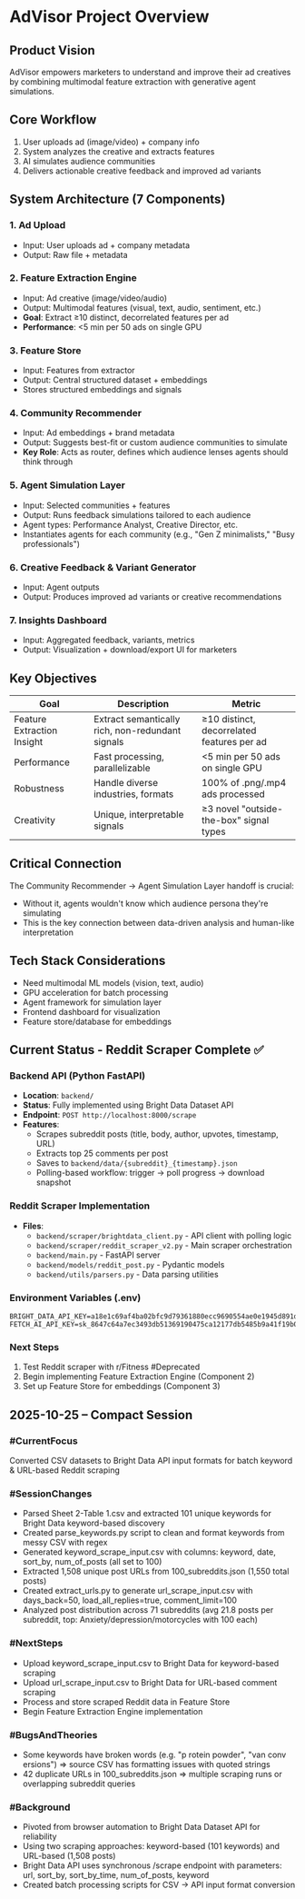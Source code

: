 # AdVisor Project Overview

## Product Vision
AdVisor empowers marketers to understand and improve their ad creatives by combining multimodal feature extraction with generative agent simulations.

## Core Workflow
1. User uploads ad (image/video) + company info
2. System analyzes the creative and extracts features
3. AI simulates audience communities
4. Delivers actionable creative feedback and improved ad variants

## System Architecture (7 Components)

### 1. Ad Upload
- Input: User uploads ad + company metadata
- Output: Raw file + metadata

### 2. Feature Extraction Engine
- Input: Ad creative (image/video/audio)
- Output: Multimodal features (visual, text, audio, sentiment, etc.)
- **Goal**: Extract ≥10 distinct, decorrelated features per ad
- **Performance**: <5 min per 50 ads on single GPU

### 3. Feature Store
- Input: Features from extractor
- Output: Central structured dataset + embeddings
- Stores structured embeddings and signals

### 4. Community Recommender
- Input: Ad embeddings + brand metadata
- Output: Suggests best-fit or custom audience communities to simulate
- **Key Role**: Acts as router, defines which audience lenses agents should think through

### 5. Agent Simulation Layer
- Input: Selected communities + features
- Output: Runs feedback simulations tailored to each audience
- Agent types: Performance Analyst, Creative Director, etc.
- Instantiates agents for each community (e.g., "Gen Z minimalists," "Busy professionals")

### 6. Creative Feedback & Variant Generator
- Input: Agent outputs
- Output: Produces improved ad variants or creative recommendations

### 7. Insights Dashboard
- Input: Aggregated feedback, variants, metrics
- Output: Visualization + download/export UI for marketers

## Key Objectives

| Goal | Description | Metric |
|------|-------------|--------|
| Feature Extraction Insight | Extract semantically rich, non-redundant signals | ≥10 distinct, decorrelated features per ad |
| Performance | Fast processing, parallelizable | <5 min per 50 ads on single GPU |
| Robustness | Handle diverse industries, formats | 100% of .png/.mp4 ads processed |
| Creativity | Unique, interpretable signals | ≥3 novel "outside-the-box" signal types |

## Critical Connection
The Community Recommender → Agent Simulation Layer handoff is crucial:
- Without it, agents wouldn't know which audience persona they're simulating
- This is the key connection between data-driven analysis and human-like interpretation

## Tech Stack Considerations
- Need multimodal ML models (vision, text, audio)
- GPU acceleration for batch processing
- Agent framework for simulation layer
- Frontend dashboard for visualization
- Feature store/database for embeddings

## Current Status - Reddit Scraper Complete ✅

### Backend API (Python FastAPI)
- **Location**: `backend/`
- **Status**: Fully implemented using Bright Data Dataset API
- **Endpoint**: `POST http://localhost:8000/scrape`
- **Features**:
  - Scrapes subreddit posts (title, body, author, upvotes, timestamp, URL)
  - Extracts top 25 comments per post
  - Saves to `backend/data/{subreddit}_{timestamp}.json`
  - Polling-based workflow: trigger → poll progress → download snapshot

### Reddit Scraper Implementation
- **Files**:
  - `backend/scraper/brightdata_client.py` - API client with polling logic
  - `backend/scraper/reddit_scraper_v2.py` - Main scraper orchestration
  - `backend/main.py` - FastAPI server
  - `backend/models/reddit_post.py` - Pydantic models
  - `backend/utils/parsers.py` - Data parsing utilities

### Environment Variables (.env)
```
BRIGHT_DATA_API_KEY=a18e1c69af4ba02bfc9d79361880ecc9690554ae0e1945d891d48f2ebc44313b
FETCH_AI_API_KEY=sk_8647c64a7ec3493db51369190475ca12177db5485b9a41f19b0d3256dd5e4366
```

### Next Steps
1. Test Reddit scraper with r/Fitness #Deprecated
2. Begin implementing Feature Extraction Engine (Component 2)
3. Set up Feature Store for embeddings (Component 3)

## 2025-10-25 – Compact Session

### #CurrentFocus
Converted CSV datasets to Bright Data API input formats for batch keyword & URL-based Reddit scraping

### #SessionChanges
- Parsed Sheet 2-Table 1.csv and extracted 101 unique keywords for Bright Data keyword-based discovery
- Created parse_keywords.py script to clean and format keywords from messy CSV with regex
- Generated keyword_scrape_input.csv with columns: keyword, date, sort_by, num_of_posts (all set to 100)
- Extracted 1,508 unique post URLs from 100_subreddits.json (1,550 total posts)
- Created extract_urls.py to generate url_scrape_input.csv with days_back=50, load_all_replies=true, comment_limit=100
- Analyzed post distribution across 71 subreddits (avg 21.8 posts per subreddit, top: Anxiety/depression/motorcycles with 100 each)

### #NextSteps
- Upload keyword_scrape_input.csv to Bright Data for keyword-based scraping
- Upload url_scrape_input.csv to Bright Data for URL-based comment scraping
- Process and store scraped Reddit data in Feature Store
- Begin Feature Extraction Engine implementation

### #BugsAndTheories
- Some keywords have broken words (e.g. "p rotein powder", "van conv ersions") ⇒ source CSV has formatting issues with quoted strings
- 42 duplicate URLs in 100_subreddits.json ⇒ multiple scraping runs or overlapping subreddit queries

### #Background
- Pivoted from browser automation to Bright Data Dataset API for reliability
- Using two scraping approaches: keyword-based (101 keywords) and URL-based (1,508 posts)
- Bright Data API uses synchronous /scrape endpoint with parameters: url, sort_by, sort_by_time, num_of_posts, keyword
- Created batch processing scripts for CSV → API input format conversion
